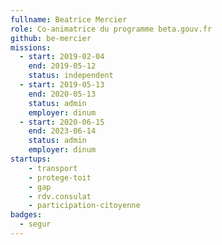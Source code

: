 ```yaml
---
fullname: Beatrice Mercier
role: Co-animatrice du programme beta.gouv.fr
github: be-mercier
missions:
  - start: 2019-02-04
    end: 2019-05-12
    status: independent
  - start: 2019-05-13
    end: 2020-05-13
    status: admin
    employer: dinum
  - start: 2020-06-15
    end: 2023-06-14
    status: admin
    employer: dinum
startups:
    - transport
    - protege-toit
    - gap
    - rdv.consulat
    - participation-citoyenne
badges:
  - segur
---
```

